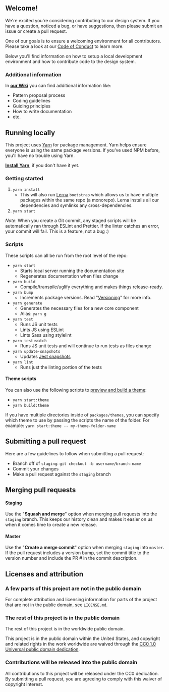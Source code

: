 ## Welcome!

We're excited you're considering contributing to our design system. If you have a question, noticed a bug, or have suggestions, then please submit an issue or create a pull request.

One of our goals is to ensure a welcoming environment for all contributors. Please take a look at our [Code of Conduct](CODE_OF_CONDUCT.md) to learn more.

Below you'll find information on how to setup a local development environment and how to contribute code to the design system.

### Additional information

In **[our Wiki](https://github.com/CMSgov/design-system/wiki)** you can find additional information like:

- Pattern proposal process
- Coding guidelines
- Guiding principles
- How to write documentation
- etc.

## Running locally

This project uses [Yarn](https://yarnpkg.com/) for package management. Yarn helps ensure everyone is using the same package versions. If you've used NPM before, you'll have no trouble using Yarn.

[**Install Yarn**](https://yarnpkg.com/docs/install), if you don't have it yet.

### Getting started

1. `yarn install`
   - This will also run [Lerna](https://lernajs.io/) `bootstrap` which allows us to have multiple packages within the same repo (a monorepo). Lerna installs all our dependencies and symlinks any cross-dependencies.
1. `yarn start`

_Note_: When you create a Git commit, any staged scripts will be automatically ran through ESLint and Prettier. If the linter catches an error, your commit will fail. This is a feature, not a bug :)

### Scripts

These scripts can all be run from the root level of the repo:

- `yarn start`
  - Starts local server running the documentation site
  - Regenerates documentation when files change
- `yarn build`
  - Compile/transpile/uglify everything and makes things release-ready.
- `yarn bump`
  - Increments package versions. Read "[Versioning](https://github.com/CMSgov/design-system/wiki/Versioning)" for more info.
- `yarn generate`
  - Generates the necessary files for a new core component
  - Alias: `yarn g`
- `yarn test`
  - Runs JS unit tests
  - Lints JS using ESLint
  - Lints Sass using stylelint
- `yarn test:watch`
  - Runs JS unit tests and will continue to run tests as files change
- `yarn update-snapshots`
  - Updates [Jest snapshots](http://facebook.github.io/jest/docs/en/snapshot-testing.html)
- `yarn lint`
  - Runs just the linting portion of the tests

#### Theme scripts

You can also use the following scripts to [preview and build a theme](https://github.com/CMSgov/design-system/wiki/site-packages-and-themes):

- `yarn start:theme`
- `yarn build:theme`

If you have multiple directories inside of `packages/themes`, you can specify which theme to use by passing the scripts the name of the folder. For example: `yarn start:theme -- my-theme-folder-name`

## Submitting a pull request

Here are a few guidelines to follow when submitting a pull request:

- Branch off of `staging`: `git checkout -b username/branch-name`
- Commit your changes
- Make a pull request against the `staging` branch

## Merging pull requests

#### Staging

Use the "**Squash and merge**" option when merging pull requests into the `staging` branch. This keeps our history clean and makes it easier on us when it comes time to create a new release.

#### Master

Use the "**Create a merge commit**" option when merging `staging` into `master`. If the pull request includes a version bump, set the commit title to the version number and include the PR # in the commit description.

## Licenses and attribution

### A few parts of this project are not in the public domain

For complete attribution and licensing information for parts of the project that are not in the public domain, see `LICENSE.md`.

### The rest of this project is in the public domain

The rest of this project is in the worldwide public domain.

This project is in the public domain within the United States, and
copyright and related rights in the work worldwide are waived through
the [CC0 1.0 Universal public domain dedication](https://creativecommons.org/publicdomain/zero/1.0/).

### Contributions will be released into the public domain

All contributions to this project will be released under the CC0
dedication. By submitting a pull request, you are agreeing to comply
with this waiver of copyright interest.

